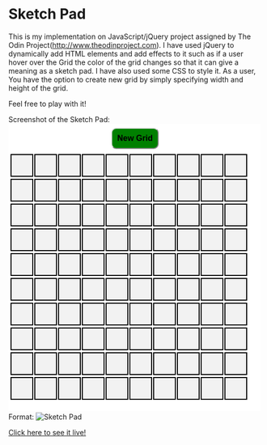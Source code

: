 # Sketch Pad
                                  
This is my implementation on JavaScript/jQuery project assigned by The Odin Project(http://www.theodinproject.com).
I have used jQuery to dynamically add HTML elements and add effects to it such as if a user hover over the 
Grid the color of the grid changes so that it can give a meaning as a sketch pad. I have also used some CSS to style it.
As a user, You have the option to create new grid by simply specifying width and height of the grid.

Feel free to play with it!

Screenshot of the Sketch Pad:
![Sketch Pad](sketch-pad.png)
Format: ![Sketch Pad](http://htmlpreview.github.io/?https://github.com/hasan3d/sketch-pad/master/index.html)


[Click here to see it live!](http://htmlpreview.github.io/?https://github.com/hasan3d/sketch-pad/master/index.html)